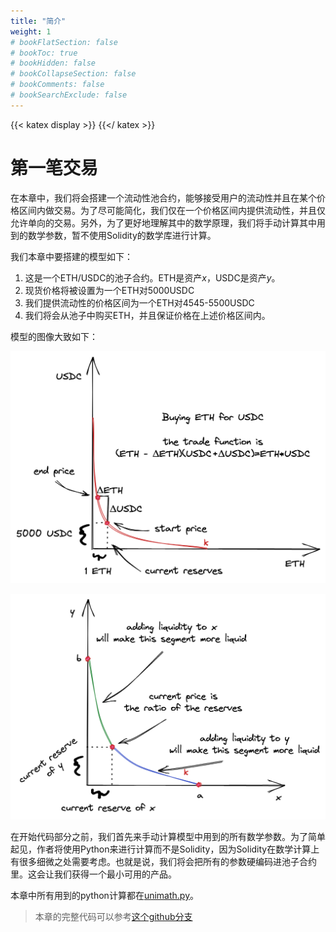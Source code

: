 ```yaml
---
title: "简介"
weight: 1
# bookFlatSection: false
# bookToc: true
# bookHidden: false
# bookCollapseSection: false
# bookComments: false
# bookSearchExclude: false
---
```


{{< katex display >}} {{</ katex >}}

# 第一笔交易

在本章中，我们将会搭建一个流动性池合约，能够接受用户的流动性并且在某个价格区间内做交易。为了尽可能简化，我们仅在一个价格区间内提供流动性，并且仅允许单向的交易。另外，为了更好地理解其中的数学原理，我们将手动计算其中用到的数学参数，暂不使用Solidity的数学库进行计算。

我们本章中要搭建的模型如下：
1. 这是一个ETH/USDC的池子合约。ETH是资产$x$，USDC是资产$y$。
2. 现货价格将被设置为一个ETH对5000USDC
3. 我们提供流动性的价格区间为一个ETH对4545-5500USDC
4. 我们将会从池子中购买ETH，并且保证价格在上述价格区间内。

模型的图像大致如下：

![Buy ETH for USDC visualization](/images/milestone_1/buy_eth_model.png)

![Liquidity on the curve](/images/milestone_1/curve_liquidity.png)


在开始代码部分之前，我们首先来手动计算模型中用到的所有数学参数。为了简单起见，作者将使用Python来进行计算而不是Solidity，因为Solidity在数学计算上有很多细微之处需要考虑。也就是说，我们将会把所有的参数硬编码进池子合约里。这会让我们获得一个最小可用的产品。

本章中所有用到的python计算都在[unimath.py](https://github.com/Jeiwan/uniswapv3-code/blob/main/unimath.py)。

> 本章的完整代码可以参考[这个github分支](https://github.com/Jeiwan/uniswapv3-code/tree/milestone_1)
